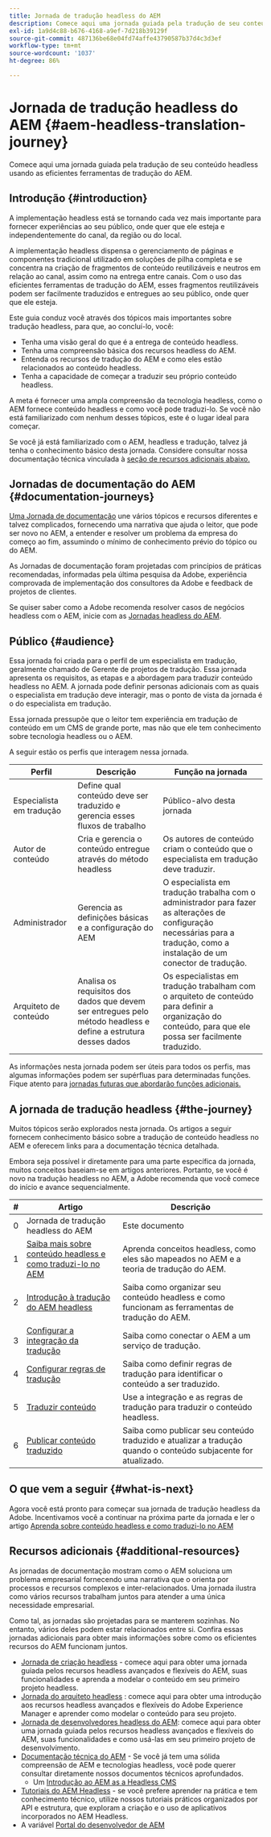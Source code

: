 ```yaml
---
title: Jornada de tradução headless do AEM
description: Comece aqui uma jornada guiada pela tradução de seu conteúdo headless usando as eficientes ferramentas de tradução do AEM.
exl-id: 1a9d4c88-b676-4168-a9ef-7d218b39129f
source-git-commit: 487136be68e04fd74affe43790587b37d4c3d3ef
workflow-type: tm+mt
source-wordcount: '1037'
ht-degree: 86%

---
```


# Jornada de tradução headless do AEM {#aem-headless-translation-journey}

Comece aqui uma jornada guiada pela tradução de seu conteúdo headless usando as eficientes ferramentas de tradução do AEM.

## Introdução {#introduction}

A implementação headless está se tornando cada vez mais importante para fornecer experiências ao seu público, onde quer que ele esteja e independentemente do canal, da região ou do local.

A implementação headless dispensa o gerenciamento de páginas e componentes tradicional utilizado em soluções de pilha completa e se concentra na criação de fragmentos de conteúdo reutilizáveis e neutros em relação ao canal, assim como na entrega entre canais. Com o uso das eficientes ferramentas de tradução do AEM, esses fragmentos reutilizáveis podem ser facilmente traduzidos e entregues ao seu público, onde quer que ele esteja.

Este guia conduz você através dos tópicos mais importantes sobre tradução headless, para que, ao concluí-lo, você:

* Tenha uma visão geral do que é a entrega de conteúdo headless.
* Tenha uma compreensão básica dos recursos headless do AEM.
* Entenda os recursos de tradução do AEM e como eles estão relacionados ao conteúdo headless.
* Tenha a capacidade de começar a traduzir seu próprio conteúdo headless.

A meta é fornecer uma ampla compreensão da tecnologia headless, como o AEM fornece conteúdo headless e como você pode traduzi-lo. Se você não está familiarizado com nenhum desses tópicos, este é o lugar ideal para começar.

Se você já está familiarizado com o AEM, headless e tradução, talvez já tenha o conhecimento básico desta jornada. Considere consultar nossa documentação técnica vinculada à [seção de recursos adicionais abaixo.](#additional-resources)

## Jornadas de documentação do AEM {#documentation-journeys}

[Uma Jornada de documentação](/help/journey-documentation/home.md) une vários tópicos e recursos diferentes e talvez complicados, fornecendo uma narrativa que ajuda o leitor, que pode ser novo no AEM, a entender e resolver um problema da empresa do começo ao fim, assumindo o mínimo de conhecimento prévio do tópico ou do AEM.

As Jornadas de documentação foram projetadas com princípios de práticas recomendadas, informadas pela última pesquisa da Adobe, experiência comprovada de implementação dos consultores da Adobe e feedback de projetos de clientes.

Se quiser saber como a Adobe recomenda resolver casos de negócios headless com o AEM, inicie com as [Jornadas headless do AEM](/help/journey-headless/overview.md).

## Público {#audience}

Essa jornada foi criada para o perfil de um especialista em tradução, geralmente chamado de Gerente de projetos de tradução. Essa jornada apresenta os requisitos, as etapas e a abordagem para traduzir conteúdo headless no AEM. A jornada pode definir personas adicionais com as quais o especialista em tradução deve interagir, mas o ponto de vista da jornada é o do especialista em tradução.

Essa jornada pressupõe que o leitor tem experiência em tradução de conteúdo em um CMS de grande porte, mas não que ele tem conhecimento sobre tecnologia headless ou o AEM.

A seguir estão os perfis que interagem nessa jornada.

| Perfil | Descrição | Função na jornada |
|---|---|---|
| Especialista em tradução | Define qual conteúdo deve ser traduzido e gerencia esses fluxos de trabalho | Público-alvo desta jornada |
| Autor de conteúdo | Cria e gerencia o conteúdo entregue através do método headless | Os autores de conteúdo criam o conteúdo que o especialista em tradução deve traduzir. |
| Administrador | Gerencia as definições básicas e a configuração do AEM | O especialista em tradução trabalha com o administrador para fazer as alterações de configuração necessárias para a tradução, como a instalação de um conector de tradução. |
| Arquiteto de conteúdo | Analisa os requisitos dos dados que devem ser entregues pelo método headless e define a estrutura desses dados | Os especialistas em tradução trabalham com o arquiteto de conteúdo para definir a organização do conteúdo, para que ele possa ser facilmente traduzido. |

As informações nesta jornada podem ser úteis para todos os perfis, mas algumas informações podem ser supérfluas para determinadas funções. Fique atento para [jornadas futuras que abordarão funções adicionais.](/help/journey-documentation/home.md#journeys)

## A jornada de tradução headless {#the-journey}

Muitos tópicos serão explorados nesta jornada. Os artigos a seguir fornecem conhecimento básico sobre a tradução de conteúdo headless no AEM e oferecem links para a documentação técnica detalhada.

Embora seja possível ir diretamente para uma parte específica da jornada, muitos conceitos baseiam-se em artigos anteriores. Portanto, se você é novo na tradução headless no AEM, a Adobe recomenda que você comece do início e avance sequencialmente.

| # | Artigo | Descrição |
|---|---|---|
| 0 | Jornada de tradução headless do AEM | Este documento |
| 1 | [Saiba mais sobre conteúdo headless e como traduzi-lo no AEM](learn-about.md) | Aprenda conceitos headless, como eles são mapeados no AEM e a teoria de tradução do AEM. |
| 2 | [Introdução à tradução do AEM headless](getting-started.md) | Saiba como organizar seu conteúdo headless e como funcionam as ferramentas de tradução do AEM. |
| 3 | [Configurar a integração da tradução](configure-connector.md) | Saiba como conectar o AEM a um serviço de tradução. |
| 4 | [Configurar regras de tradução](translation-rules.md) | Saiba como definir regras de tradução para identificar o conteúdo a ser traduzido. |
| 5 | [Traduzir conteúdo](translate-content.md) | Use a integração e as regras de tradução para traduzir o conteúdo headless. |
| 6 | [Publicar conteúdo traduzido](publish-content.md) | Saiba como publicar seu conteúdo traduzido e atualizar a tradução quando o conteúdo subjacente for atualizado. |

## O que vem a seguir {#what-is-next}

Agora você está pronto para começar sua jornada de tradução headless da Adobe. Incentivamos você a continuar na próxima parte da jornada e ler o artigo [Aprenda sobre conteúdo headless e como traduzi-lo no AEM](learn-about.md)

## Recursos adicionais {#additional-resources}

As jornadas de documentação mostram como o AEM soluciona um problema empresarial fornecendo uma narrativa que o orienta por processos e recursos complexos e inter-relacionados. Uma jornada ilustra como vários recursos trabalham juntos para atender a uma única necessidade empresarial.

Como tal, as jornadas são projetadas para se manterem sozinhas. No entanto, vários deles podem estar relacionados entre si. Confira essas jornadas adicionais para obter mais informações sobre como os eficientes recursos do AEM funcionam juntos.

* [Jornada de criação headless](/help/journey-headless/author/overview.md) - comece aqui para obter uma jornada guiada pelos recursos headless avançados e flexíveis do AEM, suas funcionalidades e aprenda a modelar o conteúdo em seu primeiro projeto headless.
* [Jornada do arquiteto headless](/help/journey-headless/architect/overview.md) : comece aqui para obter uma introdução aos recursos headless avançados e flexíveis do Adobe Experience Manager e aprender como modelar o conteúdo para seu projeto.
* [Jornada de desenvolvedores headless do AEM](/help/journey-headless/developer/overview.md): comece aqui para obter uma jornada guiada pelos recursos headless avançados e flexíveis do AEM, suas funcionalidades e como usá-las em seu primeiro projeto de desenvolvimento.
* [Documentação técnica do AEM](https://experienceleague.adobe.com/docs/experience-manager-65.html?lang=pt-BR) - Se você já tem uma sólida compreensão de AEM e tecnologias headless, você pode querer consultar diretamente nossos documentos técnicos aprofundados.
   * Um [Introdução ao AEM as a Headless CMS](/help/sites-developing/headless/introduction.md)
* [Tutoriais do AEM Headless](https://experienceleague.adobe.com/docs/experience-manager-learn/getting-started-with-aem-headless/overview.html?lang=pt-BR) - se você prefere aprender na prática e tem conhecimento técnico, utilize nossos tutoriais práticos organizados por API e estrutura, que exploram a criação e o uso de aplicativos incorporados no AEM Headless.
* A variável [Portal do desenvolvedor de AEM](https://experienceleague.adobe.com/landing/experience-manager/headless/developer.html?lang=pt-BR)
